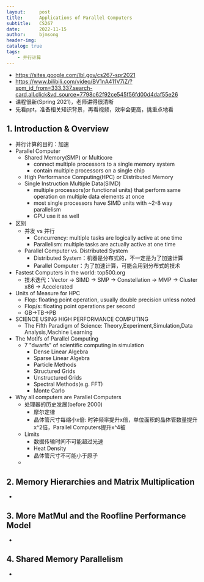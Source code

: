 ```yaml
---
layout:     post
title:      Applications of Parallel Computers
subtitle:   CS267
date:       2022-11-15
author:     bjmsong
header-img: 
catalog: true
tags:
    - 并行计算
---
```

- https://sites.google.com/lbl.gov/cs267-spr2021
- https://www.bilibili.com/video/BV1nA411V7iZ/?spm_id_from=333.337.search-card.all.click&vd_source=7798c62f92ce545f56fd00d4daf55e26
- 课程很新(Spring 2021)，老师讲得很清晰
- 先看ppt，准备相关知识背景，再看视频，效率会更高，挑重点地看

## 1. Introduction & Overview
- 并行计算的目的：加速
- Parallel Computer
  + Shared Memory(SMP) or Multicore
    * connect multiple processors to a single memory system
    * contain multiple processors on a single chip
  + High Performance Computing(HPC) or Distributed Memory
  + Single Instruction Multiple Data(SIMD)
    * multiple processors(or functional units) that perform same operation on multiple data elements at once
    * most single processors have SIMD units with ~2-8 way parallelism
    * GPU use it as well
- 区别
  + 并发 vs 并行
    * Concurrency: multiple tasks are logically active at one time
    * Parallelism: multiple tasks are actually active at one time
  + Parallel Computer vs. Distributed System
    * Distributed System：机器是分布式的，不一定是为了加速计算
    * Parallel Computer：为了加速计算，可能会用到分布式的技术
- Fastest Computers in the world: top500.org
  + 技术迭代：Vector -> SIMD -> SMP -> Constellation -> MMP -> Cluster x86 -> Accelerated
- Units of Measure for HPC
  + Flop: floating point operation, usually double precision unless noted
  + Flop/s: floating point operations per second
  + GB->TB->PB
- SCIENCE USING HIGH PERFORMANCE COMPUTING
  + The Fifth Paradigm of Science: Theory,Experiment,Simulation,Data Analysis,Machine Learning
- The Motifs of Parallel Computing
  + 7 "dwarfs" of scientific computing in simulation
    * Dense Linear Algebra
    * Sparse Linear Algebra
    * Particle Methods
    * Structured Grids
    * Unstructured Grids
    * Spectral Methods(e.g. FFT)
    * Monte Carlo
- Why all computers are Parallel Computers
  + 处理器的历史发展(before 2000)
    * 摩尔定律
    * 晶体管尺寸每缩小x倍: 时钟频率提升x倍，单位面积的晶体管数量提升x^2倍，Parallel Computers提升x^4被
  + Limits
    * 数据传输时间不可能超过光速
    * Heat Density
    * 晶体管尺寸不可能小于原子
  + 

## 2. Memory Hierarchies and Matrix Multiplication
- 

## 3. More MatMul and the Roofline Performance Model
- 

## 4. Shared Memory Parallelism
- 
